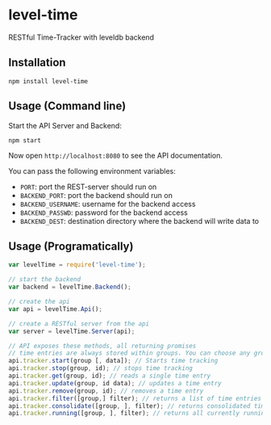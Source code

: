 # level-time

RESTful Time-Tracker with leveldb backend

## Installation

```
npm install level-time
```

## Usage (Command line)

Start the API Server and Backend:

```
npm start
```

Now open `http://localhost:8080` to see the API documentation.

You can pass the following environment variables:

- `PORT`: port the REST-server should run on
- `BACKEND_PORT`: port the backend should run on
- `BACKEND_USERNAME`: username for the backend access
- `BACKEND_PASSWD`: password for the backend access
- `BACKEND_DEST`: destination directory where the backend will write data to


## Usage (Programatically)

```javascript
var levelTime = require('level-time');

// start the backend
var backend = levelTime.Backend();

// create the api
var api = levelTime.Api();

// create a RESTful server from the api
var server = levelTime.Server(api);

// API exposes these methods, all returning promises
// time entries are always stored within groups. You can choose any group name you want
api.tracker.start(group [, data]); // Starts time tracking
api.tracker.stop(group, id); // stops time tracking
api.tracker.get(group, id); // reads a single time entry
api.tracker.update(group, id data); // updates a time entry
api.tracker.remove(group, id); // removes a time entry
api.tracker.filter([group,] filter); // returns a list of time entries filtered using the 'filter' function
api.tracker.consolidate([group, ], filter); // returns consolidated time of the filtered time entries
api.tracker.running([group, ], filter); // returns all currently running timers
```
